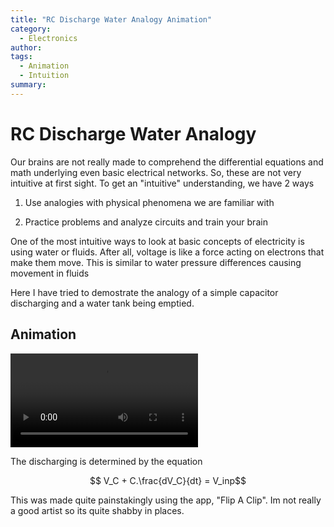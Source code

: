 ```yaml
---
title: "RC Discharge Water Analogy Animation"
category: 
  - Electronics
author: 
tags:
  - Animation
  - Intuition
summary: 
---
```


# RC Discharge Water Analogy

Our brains are not really made to comprehend the differential equations and math underlying even basic electrical networks. So, these are not very intuitive at first sight. To get an "intuitive" understanding, we have 2 ways

1) Use analogies with physical phenomena we are familiar with

2) Practice problems and analyze circuits and train your brain

One of the most intuitive ways to look at basic concepts of electricity is using water or fluids. After all, voltage is like a force acting on electrons that make them move. This is similar to water pressure differences causing movement in fluids

Here I have tried to demostrate the analogy of a simple capacitor discharging and a water tank being emptied.

## Animation

<video src="/assets/videos/RC_Discharge_FlipAClip.mp4" controls="controls" style="max-width: 730px;"><video>

The discharging is determined by the equation

$$ V_C + C.\frac{dV_C}{dt} = V_inp$$

This was made quite painstakingly using the app, "Flip A Clip". Im not really a good artist so its quite shabby in places.
